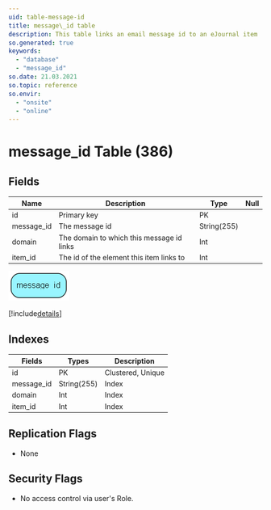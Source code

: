 ```yaml
---
uid: table-message-id
title: message\_id table
description: This table links an email message id to an eJournal item
so.generated: true
keywords:
  - "database"
  - "message_id"
so.date: 21.03.2021
so.topic: reference
so.envir:
  - "onsite"
  - "online"
---
```


# message\_id Table (386)

## Fields

| Name | Description | Type | Null |
|------|-------------|------|:----:|
|id|Primary key|PK| |
|message\_id|The message id|String(255)| |
|domain|The domain to which this message id links|Int| |
|item\_id|The id of the element this item links to|Int| |


![message_id table relationship diagram](./media/message_id.png)

[!include[details](./includes/message-id.md)]

## Indexes

| Fields | Types | Description |
|--------|-------|-------------|
|id |PK |Clustered, Unique |
|message\_id |String(255) |Index |
|domain |Int |Index |
|item\_id |Int |Index |

## Replication Flags

* None

## Security Flags

* No access control via user's Role.

